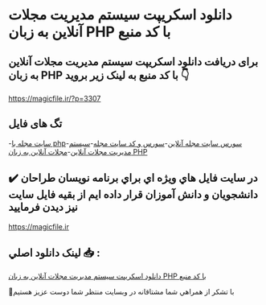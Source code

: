 # دانلود اسکریپت سیستم مدیریت مجلات آنلاین به زبان PHP با کد منبع

## برای دریافت دانلود اسکریپت سیستم مدیریت مجلات آنلاین به زبان PHP با کد منبع به لینک زیر بروید 👇

https://magicfile.ir/?p=3307

## تگ های فایل

-[سایت مجله با php](https://magicfile.ir/product/%d8%a7%d8%b3%da%a9%d8%b1%db%8c%d9%be%d8%aa%d8%b3%db%8c%d8%b3%d8%aa%d9%85-%d9%85%d8%af%db%8c%d8%b1%db%8c%d8%aa-%d9%85%d8%ac%d9%84%d8%a7%d8%aa-%d8%a2%d9%86%d9%84%d8%a7%db%8c%d9%86-%d8%a8%d9%87-%d8%b2%d8%a8%d8%a7%d9%86-php/)-[سورس سایت مجله آنلاین](https://magicfile.ir/product/%d8%a7%d8%b3%da%a9%d8%b1%db%8c%d9%be%d8%aa%d8%b3%db%8c%d8%b3%d8%aa%d9%85-%d9%85%d8%af%db%8c%d8%b1%db%8c%d8%aa-%d9%85%d8%ac%d9%84%d8%a7%d8%aa-%d8%a2%d9%86%d9%84%d8%a7%db%8c%d9%86-%d8%a8%d9%87-%d8%b2%d8%a8%d8%a7%d9%86-php/)-[سورس و کد سایت مجله](https://magicfile.ir/product/%d8%a7%d8%b3%da%a9%d8%b1%db%8c%d9%be%d8%aa%d8%b3%db%8c%d8%b3%d8%aa%d9%85-%d9%85%d8%af%db%8c%d8%b1%db%8c%d8%aa-%d9%85%d8%ac%d9%84%d8%a7%d8%aa-%d8%a2%d9%86%d9%84%d8%a7%db%8c%d9%86-%d8%a8%d9%87-%d8%b2%d8%a8%d8%a7%d9%86-php/)-[سیستم مدیریت مجلات آنلاین](https://magicfile.ir/product/%d8%a7%d8%b3%da%a9%d8%b1%db%8c%d9%be%d8%aa%d8%b3%db%8c%d8%b3%d8%aa%d9%85-%d9%85%d8%af%db%8c%d8%b1%db%8c%d8%aa-%d9%85%d8%ac%d9%84%d8%a7%d8%aa-%d8%a2%d9%86%d9%84%d8%a7%db%8c%d9%86-%d8%a8%d9%87-%d8%b2%d8%a8%d8%a7%d9%86-php/)-[مجلات آنلاین به زبان PHP](https://magicfile.ir/product/%d8%a7%d8%b3%da%a9%d8%b1%db%8c%d9%be%d8%aa%d8%b3%db%8c%d8%b3%d8%aa%d9%85-%d9%85%d8%af%db%8c%d8%b1%db%8c%d8%aa-%d9%85%d8%ac%d9%84%d8%a7%d8%aa-%d8%a2%d9%86%d9%84%d8%a7%db%8c%d9%86-%d8%a8%d9%87-%d8%b2%d8%a8%d8%a7%d9%86-php/)

## ✔️ در سايت فايل هاي ويژه اي براي برنامه نويسان طراحان دانشجويان و دانش آموزان قرار داده ايم از بقيه فايل سايت نيز ديدن فرماييد

https://magicfile.ir


## لينک دانلود اصلي 📥 :

[دانلود اسکریپت سیستم مدیریت مجلات آنلاین به زبان PHP با کد منبع](https://magicfile.ir/product/%d8%a7%d8%b3%da%a9%d8%b1%db%8c%d9%be%d8%aa%d8%b3%db%8c%d8%b3%d8%aa%d9%85-%d9%85%d8%af%db%8c%d8%b1%db%8c%d8%aa-%d9%85%d8%ac%d9%84%d8%a7%d8%aa-%d8%a2%d9%86%d9%84%d8%a7%db%8c%d9%86-%d8%a8%d9%87-%d8%b2%d8%a8%d8%a7%d9%86-php/) 


🙏با تشکر از همراهي شما مشتاقانه در وبسایت منتظر شما دوست عزیز هستیم

